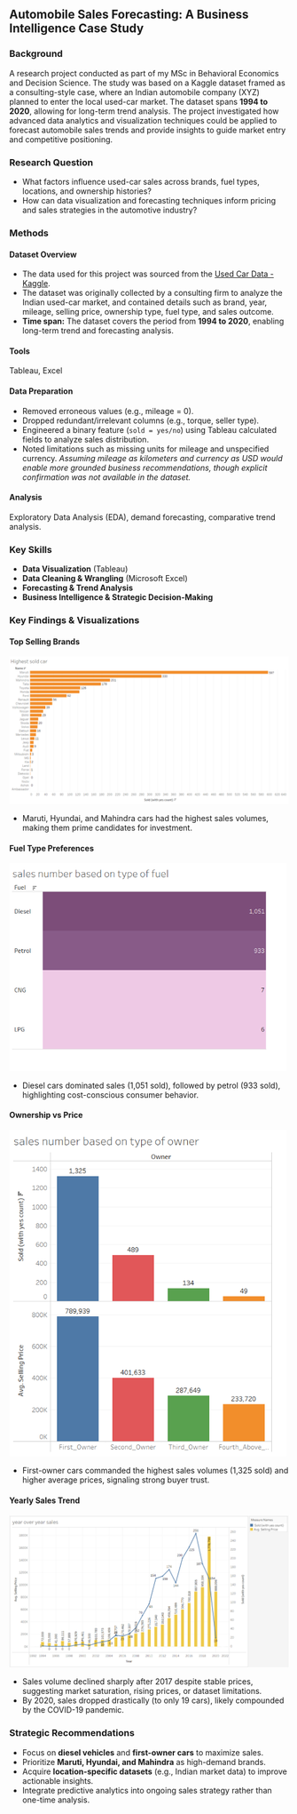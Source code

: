 ## Automobile Sales Forecasting: A Business Intelligence Case Study

### Background
A research project conducted as part of my MSc in Behavioral Economics and Decision Science. The study was based on a Kaggle dataset framed as a consulting-style case, where an Indian automobile company (XYZ) planned to enter the local used-car market. The dataset spans **1994 to 2020**, allowing for long-term trend analysis. The project investigated how advanced data analytics and visualization techniques could be applied to forecast automobile sales trends and provide insights to guide market entry and competitive positioning.

### Research Question
- What factors influence used-car sales across brands, fuel types, locations, and ownership histories?  
- How can data visualization and forecasting techniques inform pricing and sales strategies in the automotive industry? 

 ### Methods 
#### Dataset Overview
- The data used for this project was sourced from the [Used Car Data - Kaggle](https://www.kaggle.com/datasets/shubham1kumar/usedcar-data?select=UserCarData.csv).
- The dataset was originally collected by a consulting firm to analyze the Indian used-car market, and contained details such as brand, year, mileage, selling price, ownership type, fuel type, and sales outcome.
- **Time span:** The dataset covers the period from **1994 to 2020**, enabling long-term trend and forecasting analysis.

#### Tools
Tableau, Excel

#### Data Preparation
- Removed erroneous values (e.g., mileage = 0).  
- Dropped redundant/irrelevant columns (e.g., torque, seller type).  
- Engineered a binary feature (`sold = yes/no`) using Tableau calculated fields to analyze sales distribution.    
- Noted limitations such as missing units for mileage and unspecified currency.
*Assuming mileage as kilometers and currency as USD would enable more grounded business recommendations, though explicit confirmation was not available in the dataset.* 

#### Analysis
Exploratory Data Analysis (EDA), demand forecasting, comparative trend analysis.

### Key Skills
- **Data Visualization** (Tableau)  
- **Data Cleaning & Wrangling** (Microsoft Excel)  
- **Forecasting & Trend Analysis**  
- **Business Intelligence & Strategic Decision-Making** 

### Key Findings & Visualizations
#### Top Selling Brands
![Brand Sales](images/brand_sales.png)  
- Maruti, Hyundai, and Mahindra cars had the highest sales volumes, making them prime candidates for investment.  

#### Fuel Type Preferences
<img src="images/fuel_type_preferences.png" width="500" />

- Diesel cars dominated sales (1,051 sold), followed by petrol (933 sold), highlighting cost-conscious consumer behavior.  

#### Ownership vs Price
<img src="images/ownership_vs_price.png" width="500" />

- First-owner cars commanded the highest sales volumes (1,325 sold) and higher average prices, signaling strong buyer trust.  

#### Yearly Sales Trend
![Sales Trends](images/yearly_sales_trends.png)  
- Sales volume declined sharply after 2017 despite stable prices, suggesting market saturation, rising prices, or dataset limitations.  
- By 2020, sales dropped drastically (to only 19 cars), likely compounded by the COVID-19 pandemic.  

### Strategic Recommendations
- Focus on **diesel vehicles** and **first-owner cars** to maximize sales.  
- Prioritize **Maruti, Hyundai, and Mahindra** as high-demand brands.  
- Acquire **location-specific datasets** (e.g., Indian market data) to improve actionable insights.  
- Integrate predictive analytics into ongoing sales strategy rather than one-time analysis.
